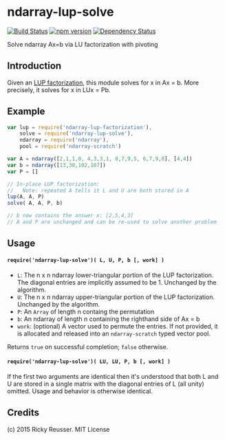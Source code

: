 # ndarray-lup-solve

[![Build Status](https://travis-ci.org/scijs/ndarray-lup-solve.svg?branch=master)](https://travis-ci.org/scijs/ndarray-lup-solve) [![npm version](https://badge.fury.io/js/ndarray-lup-solve.svg)](http://badge.fury.io/js/ndarray-lup-solve)  [![Dependency Status](https://david-dm.org/scijs/ndarray-lup-solve.svg)](https://david-dm.org/scijs/ndarray-lup-solve)

Solve ndarray Ax=b via LU factorization with pivoting

## Introduction

Given an [LUP factorization](https://www.npmjs.com/package/ndarray-lup-factorization), this module solves for x in Ax = b. More precisely, it solves for x in LUx = Pb.

## Example

```javascript
var lup = require('ndarray-lup-factorization'),
    solve = require('ndarray-lup-solve'),
    ndarray = require('ndarray'),
    pool = require('ndarray-scratch')

var A = ndarray([2,1,1,0, 4,3,3,1, 8,7,9,5, 6,7,9,8], [4,4])
var b = ndarray([13,38,102,107])
var P = []

// In-place LUP factorization:
//   Note: repeated A tells it L and U are both stored in A
lup(A, A, P)
solve( A, A, P, b)

// b now contains the answer x: [2,5,4,3]
// A and P are unchanged and can be re-used to solve another problem
```

## Usage

#### `require('ndarray-lup-solve')( L, U, P, b [, work] )`

- `L`: The n x n ndarray lower-triangular portion of the LUP factorization. The diagonal entries are implicitly assumed to be 1. Unchanged by the algorithm.
- `U`: The n x n ndarray upper-triangular portion of the LUP factorization. Unchanged by the algorithm.
- `P`: An `Array` of length n containg the permutation
- `b`: An ndarray of length n containing the righthand side of Ax = b
- `work`: (optional) A vector used to permute the entries. If not provided, it is allocated and released into an `ndarray-scratch` typed vector pool.

Returns `true` on successful completion; `false` otherwise.

#### `require('ndarray-lup-solve')( LU, LU, P, b [, work] )`

If the first two arguments are identical then it's understood that both L and U are stored in a single matrix with the diagonal entries of L (all unity) omitted. Usage and behavior is otherwise identical.


## Credits
(c) 2015 Ricky Reusser. MIT License
